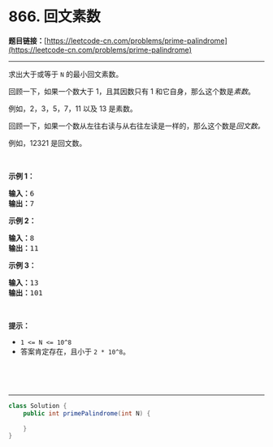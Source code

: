 # 866. 回文素数

**题目链接：**[https://leetcode-cn.com/problems/prime-palindrome](https://leetcode-cn.com/problems/prime-palindrome)

---

<div class="content__1Y2H">
 <div class="notranslate">
  <p>求出大于或等于&nbsp;<code>N</code>&nbsp;的最小回文素数。</p> 
  <p>回顾一下，如果一个数大于 1，且其因数只有 1 和它自身，那么这个数是<em>素数</em>。</p> 
  <p>例如，2，3，5，7，11 以及&nbsp;13 是素数。</p> 
  <p>回顾一下，如果一个数从左往右读与从右往左读是一样的，那么这个数是<em>回文数。</em></p> 
  <p>例如，12321 是回文数。</p> 
  <p>&nbsp;</p> 
  <p><strong>示例 1：</strong></p> 
  <pre class="language-text"><strong>输入：</strong>6
<strong>输出：</strong>7
</pre> 
  <p><strong>示例&nbsp;2：</strong></p> 
  <pre class="language-text"><strong>输入：</strong>8
<strong>输出：</strong>11
</pre> 
  <p><strong>示例&nbsp;3：</strong></p> 
  <pre class="language-text"><strong>输入：</strong>13
<strong>输出：</strong>101</pre> 
  <p>&nbsp;</p> 
  <p><strong>提示：</strong></p> 
  <ul> 
   <li><code>1 &lt;= N &lt;= 10^8</code></li> 
   <li>答案肯定存在，且小于&nbsp;<code>2 * 10^8</code>。</li> 
  </ul> 
  <p>&nbsp;</p> 
  <p>&nbsp;</p> 
 </div>
</div>

---

```java
class Solution {
    public int primePalindrome(int N) {
        
    }
}
```
